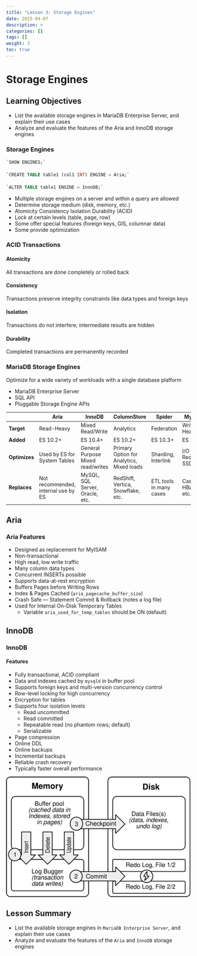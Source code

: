 ```yaml
---
title: "Lesson 3: Storage Engines"
date: 2025-04-07
description: >
categories: []
tags: []
weight: 3
toc: true
---
```


# Storage Engines

## Learning Objectives

- List the available storage engines in MariaDB Enterprise Server, and explain their use cases
- Analyze and evaluate the features of the Aria and InnoDB storage engines

### Storage Engines

```sql
`SHOW ENGINES;`

`CREATE TABLE table1 (col1 INT) ENGINE = Aria;`

`ALTER TABLE table1 ENGINE = InnoDB;`
```

- Multiple storage engines on a server and within a query are allowed
- Determine storage medium (disk, memory, etc.)
- Atomicity Consistency Isolation Durability (ACID)
- Lock at certain levels (table, page, row)
- Some offer special features (foreign keys, GIS, columnar data)
- Some provide optimization

### ACID Transactions

#### Atomicity

All transactions are done completely or rolled back

#### Consistency

Transactions preserve integrity constraints like data types and foreign keys

#### Isolation

Transactions do not interfere; intermediate results are hidden

#### Durability

Completed transactions are permanently recorded

### MariaDB Storage Engines

Optimize for a wide variety of workloads with a single database platform

- MariaDB Enterprise Server
- SQL API
- Pluggable Storage Engine APIs

|                | Aria                   | InnoDB                    | ColumnStore                      | Spider                  | MyRocks                |
|----------------|------------------------|---------------------------|----------------------------------|-------------------------|------------------------|
| **Target**     | Read-Heavy             | Mixed Read/Write          | Analytics                        | Federation              | Write-Heavy            |
| **Added**      | ES 10.2+               | ES 10.4+                  | ES 10.2+                         | ES 10.3+                | ES 10.3+               |
| **Optimizes**  | Used by ES for System Tables | General Purpose Mixed read/writes| Primary Option for Analytics, Mixed loads | Sharding, Interlink     | I/O Reduction, SSD     |
| **Replaces**   | Not recommended, internal use by ES | MySQL, SQL Server, Oracle, etc. | RedShift, Vertica, Snowflake, etc. | ETL tools in many cases | Cassandra, HBase, etc. |

## Aria

### Aria Features

- Designed as replacement for MyISAM
- Non-transactional
- High read, low write traffic
- Many column data types
- Concurrent INSERTs possible
- Supports data-at-rest encryption
- Buffers Pages before Writing Rows
- Index & Pages Cached (`aria_pagecache_buffer_size`)
- Crash Safe — Statement Commit & Rollback (notes a log file)
- Used for Internal On-Disk Temporary Tables
  - Variable `aria_used_for_temp_tables` should be ON (default)

## InnoDB

### InnoDB

#### Features
- Fully transactional, ACID compliant
- Data and indexes cached by `mysqld` in buffer pool
- Supports foreign keys and multi-version concurrency control
- Row-level locking for high concurrency
- Encryption for tables
- Supports four isolation levels
  - Read uncommitted
  - Read committed
  - Repeatable read (no phantom rows; default)
  - Serializable
- Page compression
- Online DDL
- Online backups
- Incremental backups
- Reliable crash recovery
- Typically faster overall performance

![/mariadb-dba-03-09.svg](/mariadb-dba-03-09.svg)

## Lesson Summary

- List the available storage engines in `MariaDB Enterprise Server`, and explain their use cases
- Analyze and evaluate the features of the `Aria` and `InnoDB` storage engines

